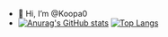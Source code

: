 - 👋 Hi, I’m @Koopa0
- [![Anurag's GitHub stats](https://github-readme-stats.vercel.app/api?username=koopa0&show_icons=true&theme=tokyonight)](https://github.com/anuraghazra/github-readme-stats) [![Top Langs](https://github-readme-stats.vercel.app/api/top-langs/?username=koopa0&theme=tokyonight)](https://github.com/anuraghazra/github-readme-stats)

<!---
Koopa0/Koopa0 is a ✨ special ✨ repository because its `README.md` (this file) appears on your GitHub profile.
You can click the Preview link to take a look at your changes.
--->
